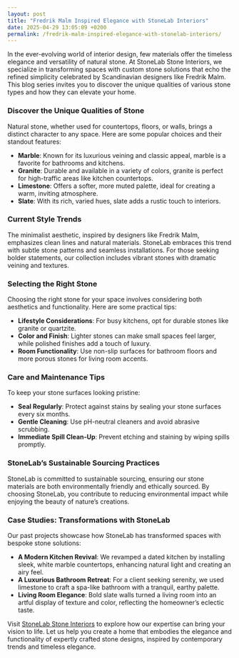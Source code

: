 ```yaml
---
layout: post
title: "Fredrik Malm Inspired Elegance with StoneLab Interiors"
date: 2025-04-29 13:05:09 +0200
permalink: /fredrik-malm-inspired-elegance-with-stonelab-interiors/
---
```



In the ever-evolving world of interior design, few materials offer the timeless elegance and versatility of natural stone. At StoneLab Stone Interiors, we specialize in transforming spaces with custom stone solutions that echo the refined simplicity celebrated by Scandinavian designers like Fredrik Malm. This blog series invites you to discover the unique qualities of various stone types and how they can elevate your home.

### Discover the Unique Qualities of Stone

Natural stone, whether used for countertops, floors, or walls, brings a distinct character to any space. Here are some popular choices and their standout features:

- **Marble**: Known for its luxurious veining and classic appeal, marble is a favorite for bathrooms and kitchens.
- **Granite**: Durable and available in a variety of colors, granite is perfect for high-traffic areas like kitchen countertops.
- **Limestone**: Offers a softer, more muted palette, ideal for creating a warm, inviting atmosphere.
- **Slate**: With its rich, varied hues, slate adds a rustic touch to interiors.

### Current Style Trends

The minimalist aesthetic, inspired by designers like Fredrik Malm, emphasizes clean lines and natural materials. StoneLab embraces this trend with subtle stone patterns and seamless installations. For those seeking bolder statements, our collection includes vibrant stones with dramatic veining and textures.

### Selecting the Right Stone

Choosing the right stone for your space involves considering both aesthetics and functionality. Here are some practical tips:

- **Lifestyle Considerations**: For busy kitchens, opt for durable stones like granite or quartzite.
- **Color and Finish**: Lighter stones can make small spaces feel larger, while polished finishes add a touch of luxury.
- **Room Functionality**: Use non-slip surfaces for bathroom floors and more porous stones for living room accents.

### Care and Maintenance Tips

To keep your stone surfaces looking pristine:

- **Seal Regularly**: Protect against stains by sealing your stone surfaces every six months.
- **Gentle Cleaning**: Use pH-neutral cleaners and avoid abrasive scrubbing.
- **Immediate Spill Clean-Up**: Prevent etching and staining by wiping spills promptly.

### StoneLab’s Sustainable Sourcing Practices

StoneLab is committed to sustainable sourcing, ensuring our stone materials are both environmentally friendly and ethically sourced. By choosing StoneLab, you contribute to reducing environmental impact while enjoying the beauty of nature’s creations.

### Case Studies: Transformations with StoneLab

Our past projects showcase how StoneLab has transformed spaces with bespoke stone solutions:

- **A Modern Kitchen Revival**: We revamped a dated kitchen by installing sleek, white marble countertops, enhancing natural light and creating an airy feel.
- **A Luxurious Bathroom Retreat**: For a client seeking serenity, we used limestone to craft a spa-like bathroom with a tranquil, earthy palette.
- **Living Room Elegance**: Bold slate walls turned a living room into an artful display of texture and color, reflecting the homeowner’s eclectic taste.

Visit [StoneLab Stone Interiors](https://stonelab.se) to explore how our expertise can bring your vision to life. Let us help you create a home that embodies the elegance and functionality of expertly crafted stone designs, inspired by contemporary trends and timeless elegance.